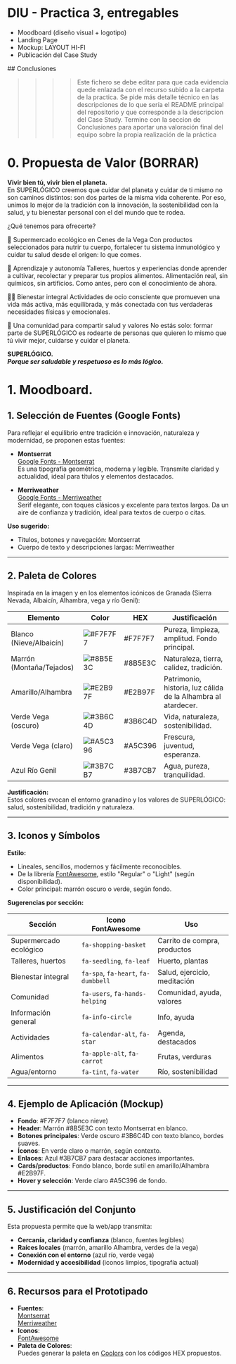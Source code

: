 # DIU - Practica 3, entregables

- Moodboard (diseño visual + logotipo)   
- Landing Page
- Mockup: LAYOUT HI-FI
- Publicación del Case Study

## Conclusiones

>>>> Este fichero se debe editar para que cada evidencia quede enlazada con el recurso subido a la carpeta de la practica. Se pide más detalle técnico en las descripciones de lo que sería el README principal del repositorio y que corresponde a la descripcion del Case Study.
>>>> Termine con la seccion de Conclusiones para aportar una valoración final del equipo sobre la propia realización de la práctica

# 0. Propuesta de Valor (BORRAR)
**Vivir bien tú, vivir bien el planeta.**  
En SUPERLÓGICO creemos que cuidar del planeta y cuidar de ti mismo no son caminos distintos: son dos partes de la misma vida coherente.
Por eso, unimos lo mejor de la tradición con la innovación, la sostenibilidad con la salud, y tu bienestar personal con el del mundo que te rodea.

¿Qué tenemos para ofrecerte?

🛒 Supermercado ecológico en Cenes de la Vega
Con productos seleccionados para nutrir tu cuerpo, fortalecer tu sistema inmunológico y cuidar tu salud desde el origen: lo que comes.

🌱 Aprendizaje y autonomía
Talleres, huertos y experiencias donde aprender a cultivar, recolectar y preparar tus propios alimentos. Alimentación real, sin químicos, sin artificios. Como antes, pero con el conocimiento de ahora.

🧘‍♀️ Bienestar integral
Actividades de ocio consciente que promueven una vida más activa, más equilibrada, y más conectada con tus verdaderas necesidades físicas y emocionales.

🤝 Una comunidad para compartir salud y valores
No estás solo: formar parte de SUPERLÓGICO es rodearte de personas que quieren lo mismo que tú vivir mejor, cuidarse y cuidar el planeta.

**SUPERLÓGICO.**  
***Porque ser saludable y respetuoso es lo más lógico.***

# 1. Moodboard.
## 1. Selección de Fuentes (Google Fonts)

Para reflejar el equilibrio entre tradición e innovación, naturaleza y modernidad, se proponen estas fuentes:

- **Montserrat**  
  [Google Fonts - Montserrat](https://fonts.google.com/specimen/Montserrat)  
  Es una tipografía geométrica, moderna y legible. Transmite claridad y actualidad, ideal para títulos y elementos destacados.

- **Merriweather**  
  [Google Fonts - Merriweather](https://fonts.google.com/specimen/Merriweather)  
  Serif elegante, con toques clásicos y excelente para textos largos. Da un aire de confianza y tradición, ideal para textos de cuerpo o citas.

**Uso sugerido:**  
- Títulos, botones y navegación: Montserrat  
- Cuerpo de texto y descripciones largas: Merriweather

---

## 2. Paleta de Colores

Inspirada en la imagen y en los elementos icónicos de Granada (Sierra Nevada, Albaicín, Alhambra, vega y río Genil):

| Elemento                    | Color                         | HEX      | Justificación                                                                 |
|-----------------------------|-------------------------------|----------|-------------------------------------------------------------------------------|
| Blanco (Nieve/Albaicín)     | ![#F7F7F7](https://www.colorhexa.com/f7f7f7.png) | #F7F7F7 | Pureza, limpieza, amplitud. Fondo principal.                                  |
| Marrón (Montaña/Tejados)    | ![#8B5E3C](https://www.colorhexa.com/8b5e3c.png) | #8B5E3C | Naturaleza, tierra, calidez, tradición.                                       |
| Amarillo/Alhambra           | ![#E2B97F](https://www.colorhexa.com/e2b97f.png) | #E2B97F | Patrimonio, historia, luz cálida de la Alhambra al atardecer.                 |
| Verde Vega (oscuro)         | ![#3B6C4D](https://www.colorhexa.com/3b6c4d.png) | #3B6C4D | Vida, naturaleza, sostenibilidad.                                             |
| Verde Vega (claro)          | ![#A5C396](https://www.colorhexa.com/a5c396.png) | #A5C396 | Frescura, juventud, esperanza.                                                |
| Azul Río Genil              | ![#3B7CB7](https://www.colorhexa.com/3b7cb7.png) | #3B7CB7 | Agua, pureza, tranquilidad.                                                   |

**Justificación:**  
Estos colores evocan el entorno granadino y los valores de SUPERLÓGICO: salud, sostenibilidad, tradición y naturaleza.

---

## 3. Iconos y Símbolos

**Estilo:**  
- Lineales, sencillos, modernos y fácilmente reconocibles.
- De la librería [FontAwesome](http://fontawesome.io/), estilo "Regular" o "Light" (según disponibilidad).
- Color principal: marrón oscuro o verde, según fondo.

**Sugerencias por sección:**

| Sección                   | Icono FontAwesome                     | Uso                         |
|---------------------------|---------------------------------------|-----------------------------|
| Supermercado ecológico    | `fa-shopping-basket`                  | Carrito de compra, productos|
| Talleres, huertos         | `fa-seedling`, `fa-leaf`              | Huerto, plantas             |
| Bienestar integral        | `fa-spa`, `fa-heart`, `fa-dumbbell`   | Salud, ejercicio, meditación|
| Comunidad                 | `fa-users`, `fa-hands-helping`        | Comunidad, ayuda, valores   |
| Información general       | `fa-info-circle`                      | Info, ayuda                 |
| Actividades               | `fa-calendar-alt`, `fa-star`          | Agenda, destacados          |
| Alimentos                 | `fa-apple-alt`, `fa-carrot`           | Frutas, verduras            |
| Agua/entorno              | `fa-tint`, `fa-water`                 | Río, sostenibilidad         |

---

## 4. Ejemplo de Aplicación (Mockup)

- **Fondo**: #F7F7F7 (blanco nieve)
- **Header**: Marrón #8B5E3C con texto Montserrat en blanco.
- **Botones principales**: Verde oscuro #3B6C4D con texto blanco, bordes suaves.
- **Íconos**: En verde claro o marrón, según contexto.
- **Enlaces**: Azul #3B7CB7 para destacar acciones importantes.
- **Cards/productos**: Fondo blanco, borde sutil en amarillo/Alhambra #E2B97F.
- **Hover y selección**: Verde claro #A5C396 de fondo.

---

## 5. Justificación del Conjunto

Esta propuesta permite que la web/app transmita:

- **Cercanía, claridad y confianza** (blanco, fuentes legibles)
- **Raíces locales** (marrón, amarillo Alhambra, verdes de la vega)
- **Conexión con el entorno** (azul río, verde vega)
- **Modernidad y accesibilidad** (iconos limpios, tipografía actual)

---

## 6. Recursos para el Prototipado

- **Fuentes**:  
  [Montserrat](https://fonts.google.com/specimen/Montserrat)  
  [Merriweather](https://fonts.google.com/specimen/Merriweather)
- **Iconos**:  
  [FontAwesome](https://fontawesome.com/icons?d=gallery)
- **Paleta de Colores**:  
  Puedes generar la paleta en [Coolors](https://coolors.co/) con los códigos HEX propuestos.
